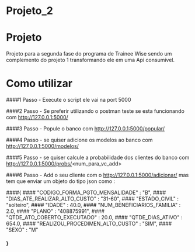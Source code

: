 # Projeto_2

# Projeto

Projeto para a segunda fase do programa de Trainee Wise sendo um complemento do projeto 1 transformando ele em uma Api consumivel.

# Como utilizar

####1 Passo - Execute o script ele vai na port 5000

####2 Passo - Se preferir utilizando o postman teste se esta funcionando com http://127.0.0.1:5000/

####3 Passo - Popule o banco com http://127.0.0.1:5000/popular/

####4 Passo - se quiser adicione os modelos ao banco com http://127.0.0.1:5000/modelos/

####5 Passo - se quiser calcule a probabilidade dos clientes do banco com http://127.0.0.1:5000/probs/<num_para_vc_add>

####6 Passo - Add o seu cliente com o http://127.0.0.1:5000/adicionar/ mas tem que enviar um objeto do tipo json como :

####{
       #### "CODIGO_FORMA_PGTO_MENSALIDADE" : "B",
       #### "DIAS_ATE_REALIZAR_ALTO_CUSTO" : "31-60",
       #### "ESTADO_CIVIL" : "solteiro",
       #### "IDADE" : 40.0,
      ####  "NUM_BENEFICIARIOS_FAMILIA" : 2.0,
      ####  "PLANO" : "408875991",
      ####  "QTDE_ATO_COBERTO_EXECUTADO" : 20.0,
     ####   "QTDE_DIAS_ATIVO" : 654.0,
     ####   "REALIZOU_PROCEDIMEN_ALTO_CUSTO" : "SIM",
     ####   "SEXO" : "M"
 ####   }
